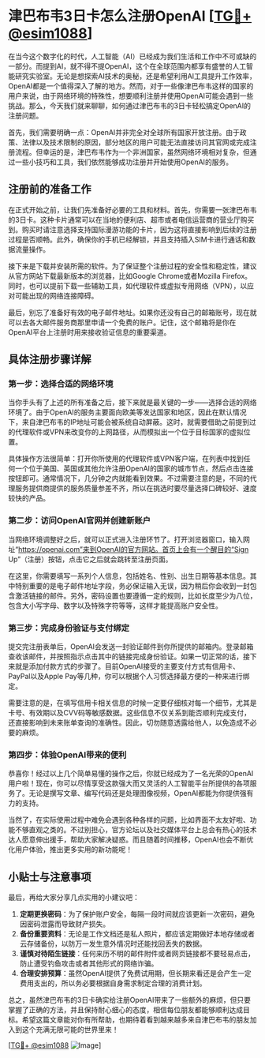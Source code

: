 # 津巴布韦3日卡怎么注册OpenAI [[TG💪+ @esim1088](https://t.me/s/esim1088)]

在当今这个数字化的时代，人工智能（AI）已经成为我们生活和工作中不可或缺的一部分。而提到AI，就不得不提OpenAI，这个在全球范围内都享有盛誉的人工智能研究实验室。无论是想探索AI技术的奥秘，还是希望利用AI工具提升工作效率，OpenAI都是一个值得深入了解的地方。然而，对于一些像津巴布韦这样的国家的用户来说，由于网络环境的特殊性，想要顺利注册并使用OpenAI可能会遇到一些挑战。那么，今天我们就来聊聊，如何通过津巴布韦的3日卡轻松搞定OpenAI的注册问题。

首先，我们需要明确一点：OpenAI并非完全对全球所有国家开放注册。由于政策、法律以及技术限制的原因，部分地区的用户可能无法直接访问其官网或完成注册流程。但幸运的是，津巴布韦作为一个非洲国家，虽然网络环境相对复杂，但通过一些小技巧和工具，我们依然能够成功注册并开始使用OpenAI的服务。

## 注册前的准备工作

在正式开始之前，让我们先准备好必要的工具和材料。首先，你需要一张津巴布韦的3日卡。这种卡片通常可以在当地的便利店、超市或者电信运营商的营业厅购买到。购买时请注意选择支持国际漫游功能的卡片，因为这将直接影响到后续的注册过程是否顺畅。此外，确保你的手机已经解锁，并且支持插入SIM卡进行通话和数据流量操作。

接下来是下载并安装所需的软件。为了保证整个注册过程的安全性和稳定性，建议从官方网站下载最新版本的浏览器，比如Google Chrome或者Mozilla Firefox。同时，也可以提前下载一些辅助工具，如代理软件或虚拟专用网络（VPN），以应对可能出现的网络连接障碍。

最后，别忘了准备好有效的电子邮件地址。如果你还没有自己的邮箱账号，现在就可以去各大邮件服务商那里申请一个免费的账户。记住，这个邮箱将是你在OpenAI平台上注册时用来接收验证信息的重要渠道。

## 具体注册步骤详解

### 第一步：选择合适的网络环境

当你手头有了上述的所有准备之后，接下来就是最关键的一步——选择合适的网络环境了。由于OpenAI的服务主要面向欧美等发达国家和地区，因此在默认情况下，来自津巴布韦的IP地址可能会被系统自动屏蔽。这时，就需要借助之前提到过的代理软件或VPN来改变你的上网路径，从而模拟出一个位于目标国家的虚拟位置。

具体操作方法很简单：打开你所使用的代理软件或VPN客户端，在列表中找到任何一个位于美国、英国或其他允许注册OpenAI的国家的城市节点，然后点击连接按钮即可。通常情况下，几分钟之内就能看到效果。不过需要注意的是，不同的代理服务提供商提供的服务质量参差不齐，所以在挑选时要尽量选择口碑较好、速度较快的产品。

### 第二步：访问OpenAI官网并创建新账户

当网络环境调整好之后，就可以正式进入注册环节了。打开浏览器窗口，输入网址“https://openai.com”来到OpenAI的官方网站。首页上会有一个醒目的“Sign Up”（注册）按钮，点击它之后就会跳转至注册页面。

在这里，你需要填写一系列个人信息，包括姓名、性别、出生日期等基本信息。其中特别重要的是电子邮件地址字段，务必保证输入无误，因为稍后你会收到一封包含激活链接的邮件。另外，密码设置也要遵循一定的规则，比如长度至少为八位，包含大小写字母、数字以及特殊字符等等，这样才能提高账户安全性。

### 第三步：完成身份验证与支付绑定

提交完注册表单后，OpenAI会发送一封验证邮件到你所提供的邮箱内。登录邮箱查收该邮件，并按照指示点击其中的链接完成身份验证。如果一切正常的话，接下来就是添加付款方式的步骤了。目前OpenAI接受的主要支付方式有信用卡、PayPal以及Apple Pay等几种，你可以根据个人习惯选择最方便的一种来进行绑定。

需要注意的是，在填写信用卡相关信息的时候一定要仔细核对每一个细节，尤其是卡号、有效期以及CVV码等敏感数据。这些信息不仅关系到能否顺利完成支付，还直接影响到未来账单查询的准确性。因此，切勿随意透露给他人，以免造成不必要的麻烦。

### 第四步：体验OpenAI带来的便利

恭喜你！经过以上几个简单易懂的操作之后，你就已经成为了一名光荣的OpenAI用户啦！现在，你可以尽情享受这款强大而又灵活的人工智能平台所提供的各项服务了。无论是撰写文章、编写代码还是处理图像视频，OpenAI都能为你提供强有力的支持。

当然了，在实际使用过程中难免会遇到各种各样的问题，比如界面不太友好啦、功能不够直观之类的。不过别担心，官方论坛以及社交媒体平台上总会有热心的技术达人愿意伸出援手，帮助大家解决疑惑。而且随着时间推移，OpenAI也会不断优化用户体验，推出更多实用的新功能呢！

## 小贴士与注意事项

最后，再给大家分享几点实用的小建议吧：

1. **定期更换密码**：为了保护账户安全，每隔一段时间就应该更新一次密码，避免因密码泄露而导致财产损失。
2. **备份重要资料**：无论是工作文档还是私人照片，都应该定期做好本地存储或者云存储备份，以防万一发生意外情况时还能找回丢失的数据。
3. **谨慎对待陌生链接**：任何来历不明的邮件附件或者网页链接都不要轻易点击，防止遭受钓鱼攻击或者其他形式的网络诈骗。
4. **合理安排预算**：虽然OpenAI提供了免费试用期，但长期来看还是会产生一定费用支出的，所以务必要根据自身需求制定合理的消费计划。

总之，虽然津巴布韦的3日卡确实给注册OpenAI带来了一些额外的麻烦，但只要掌握了正确的方法，并且保持耐心细心的态度，相信每位朋友都能够顺利达成目标。希望这篇文章能对你有所帮助，也期待着看到越来越多来自津巴布韦的朋友加入到这个充满无限可能的世界里来！

[[TG💪+ @esim1088](https://t.me/s/esim1088) ![Image](https://i.postimg.cc/4NQfJmqS/Snipaste-2025-05-13-00-14-12.png)]